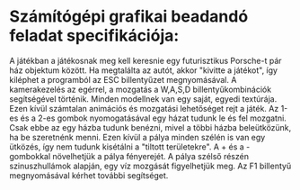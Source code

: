 # Számítógépi grafikai beadandó feladat specifikációja:

A játékban a játékosnak meg kell keresnie egy futurisztikus Porsche-t pár ház objektum között. Ha megtalálta az autót, akkor "kivitte a játékot", így kiléphet a programból az ESC billentyűzet megnyomásával.
A kamerakezelés az egérrel, a mozgatás a W,A,S,D billentyűkombinációk segítségével történik. Minden modellnek van egy saját, egyedi textúrája. Ezen kívül számtalan animációs és mozgatási lehetőséget rejt a játék.
Az 1-es és a 2-es gombok nyomogatásával egy házat tudunk le és fel mozgatni. Csak ebbe az egy házba tudunk benézni, mivel a többi házba beleütközünk, ha be szeretnénk menni. Ezen kívül a pálya minden szélén is van egy ütközés, így nem tudunk kisétálni a "tiltott területekre".
A + és a - gombokkal növelhetjük a pálya fényerejét. A pálya szélső részén szinuszhullámok alapján, egy víz mozgását figyelhetjük meg.
Az F1 billentyű megnyomásával kérhet további segítséget.
